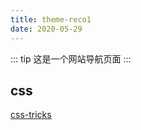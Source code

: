 ```yaml
---
title: theme-reco1
date: 2020-05-29
---
```


::: tip
这是一个网站导航页面
:::

## css
[css-tricks](https://css-tricks.com/)